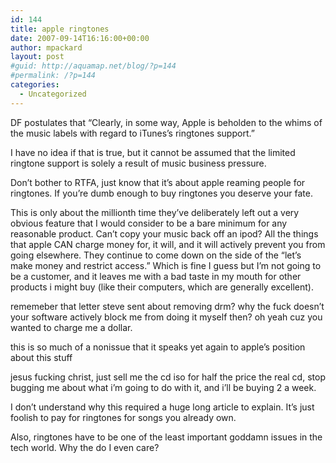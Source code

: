 ```yaml
---
id: 144
title: apple ringtones
date: 2007-09-14T16:16:00+00:00
author: mpackard
layout: post
#guid: http://aquamap.net/blog/?p=144
#permalink: /?p=144
categories:
  - Uncategorized
---
```

DF postulates that &#8220;Clearly, in some way, Apple is beholden to the whims of the music labels with regard to iTunes’s ringtones support.&#8221;

I have no idea if that is true, but it cannot be assumed that the limited ringtone support is solely a result of music business pressure.

Don&#8217;t bother to RTFA, just know that it&#8217;s about apple reaming people for ringtones. If you&#8217;re dumb enough to buy ringtones you deserve your fate.

This is only about the millionth time they&#8217;ve deliberately left out a very obvious feature that I would consider to be a bare minimum for any reasonable product. Can&#8217;t copy your music back off an ipod? All the things that apple CAN charge money for, it will, and it will actively prevent you from going elsewhere. They continue to come down on the side of the &#8220;let&#8217;s make money and restrict access.&#8221; Which is fine I guess but I&#8217;m not going to be a customer, and it leaves me with a bad taste in my mouth for other products i might buy (like their computers, which are generally excellent).

rememeber that letter steve sent about removing drm? why the fuck doesn&#8217;t your software actively block me from doing it myself then? oh yeah cuz you wanted to charge me a dollar.

this is so much of a nonissue that it speaks yet again to apple&#8217;s position about this stuff

jesus fucking christ, just sell me the cd iso for half the price the real cd, stop bugging me about what i&#8217;m going to do with it, and i&#8217;ll be buying 2 a week.

I don&#8217;t understand why this required a huge long article to explain. It&#8217;s just foolish to pay for ringtones for songs you already own.

Also, ringtones have to be one of the least important goddamn issues in the tech world. Why the do I even care?
